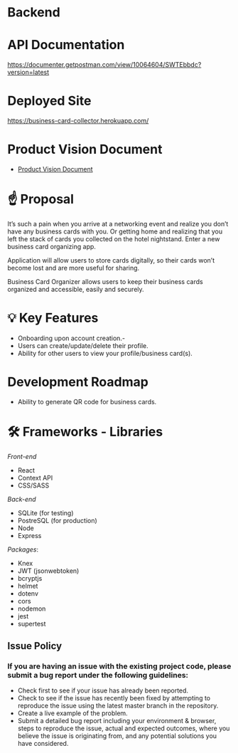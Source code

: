 # Backend

# API Documentation

https://documenter.getpostman.com/view/10064604/SWTEbbdc?version=latest

# Deployed Site

https://business-card-collector.herokuapp.com/

# Product Vision Document

- [Product Vision Document](https://docs.google.com/document/d/1mbaioic-a8nCHk-oOO1KjkAnt1M6FYTRZv4CIbosntc/edit#heading=h.xnt1x6nbwpze)

# ☝️ Proposal

It’s such a pain when you arrive at a networking event and realize you don’t have any business cards with you. Or getting home and realizing that you left the stack of cards you collected on the hotel nightstand. Enter a new business card organizing app.

Application will allow users to store cards digitally, so their cards won’t become lost and are more useful for sharing.

Business Card Organizer allows users to keep their business cards organized and accessible, easily and securely.

# 💡 Key Features

- Onboarding upon account creation.-
- Users can create/update/delete their profile.
- Ability for other users to view your profile/business card(s).

# Development Roadmap

- Ability to generate QR code for business cards.

# 🛠 Frameworks - Libraries

_Front-end_

- React
- Context API
- CSS/SASS

_Back-end_

- SQLite (for testing)
- PostreSQL (for production)
- Node
- Express

_Packages_:

- Knex
- JWT (jsonwebtoken)
- bcryptjs
- helmet
- dotenv
- cors
- nodemon
- jest
- supertest

## Issue Policy

### If you are having an issue with the existing project code, please submit a bug report under the following guidelines:

- Check first to see if your issue has already been reported.
- Check to see if the issue has recently been fixed by attempting to reproduce the issue using the latest master branch in the repository.
- Create a live example of the problem.
- Submit a detailed bug report including your environment & browser, steps to reproduce the issue, actual and expected outcomes, where you believe the issue is originating from, and any potential solutions you have considered.

